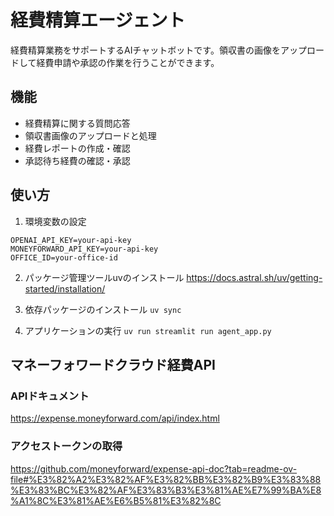 # 経費精算エージェント

経費精算業務をサポートするAIチャットボットです。領収書の画像をアップロードして経費申請や承認の作業を行うことができます。

## 機能

- 経費精算に関する質問応答
- 領収書画像のアップロードと処理
- 経費レポートの作成・確認
- 承認待ち経費の確認・承認

## 使い方

1. 環境変数の設定
```
OPENAI_API_KEY=your-api-key
MONEYFORWARD_API_KEY=your-api-key
OFFICE_ID=your-office-id
```

2. パッケージ管理ツールuvのインストール
https://docs.astral.sh/uv/getting-started/installation/

3. 依存パッケージのインストール
`uv sync`

4. アプリケーションの実行
`uv run streamlit run agent_app.py`

## マネーフォワードクラウド経費API
### APIドキュメント
https://expense.moneyforward.com/api/index.html

### アクセストークンの取得
https://github.com/moneyforward/expense-api-doc?tab=readme-ov-file#%E3%82%A2%E3%82%AF%E3%82%BB%E3%82%B9%E3%83%88%E3%83%BC%E3%82%AF%E3%83%B3%E3%81%AE%E7%99%BA%E8%A1%8C%E3%81%AE%E6%B5%81%E3%82%8C
